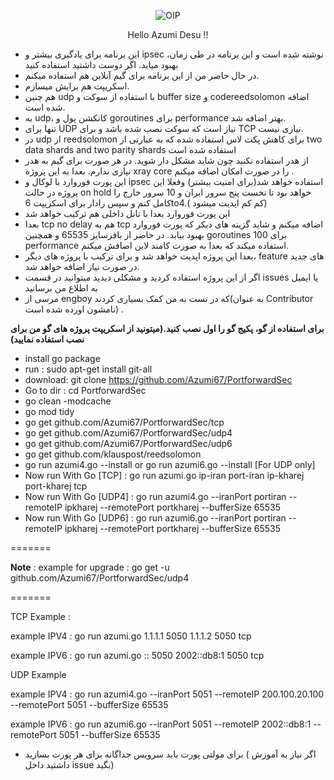 

<p align="center">
  <img src="https://github.com/Azumi67/PortforwardSec/assets/119934376/8993e9dc-6b78-4543-850c-6c5e6dcc9843" alt="OIP">
</p>
<div align="center">

Hello Azumi Desu !!

</div>

- این برنامه برای یادگیری بیشتر و ipsec نوشته شده است و این برنامه در طی زمان، بهبود میابد. اگر دوست داشتید استفاده کنید
- در حال حاضر من از این برنامه برای گیم آنلاین هم استفاده میکنم.
- اسکریپت هم برایش میسازم.
- هم چنین udp با استفاده از سوکت و buffer size و codereedsolomon اضافه شده است.
- به udp، کانکشن پول و goroutines برای performance بهتر اضافه شد.
- تنها برای UDP نیاز است که سوکت نصب شده باشد و برای TCP نیازی نیست.
- در udp از reedsolomon برای کاهش پکت لاس استفاده شده که به عبارتی از two data shards and two parity shards استفاده شده است
- از هدر استفاده نکنید چون شاید مشکل دار شوید. در هر صورت برای گیم به هدر نیازی ندارم. بعدا به این پروژه xray core را در صورت امکان اضافه میکنم .
- این پورت فوروارد با لوکال و ipsec استفاده خواهد شد(برای امنیت بیشتر) و‌فعلا این پروژه در حالت on hold خواهد بود تا نخست پنج سرور ایران و 10 سرور خارج را کامل کنم و سپس رادار‌ برای اسکریپت 6to4.( کم کم اپدیت میشود)
- این پورت فوروارد بعدا با تانل داخلی هم ترکیب خواهد شد
- بعدا tcp no delay هم به tcp اضافه میکنم و شاید گزینه های دیکر که پورت فوروارد بهبود بیابد. در‌ حاضر از بافرسایز 65535 و همچنین goroutines 100 برای performance استفاده میکند که بعدا به صورت کامند‌ لاین اضافش میکنم.
- بعدا این پروژه اپدیت خواهد شد و برای ترکیب با پروژه های دیگر،‌ feature های جدید در صورت نیاز اضافه خواهد شد.
- اگر‌ از این پروژه استفاده کردید و مشکلی دیدید میتوانید در قسمت issues یا ایمیل به اطلاع من برسانید
- مرسی از engboy که در تست به من کمک بسیاری کردند(به عنوان Contributor نامشون اورده شده است)
.

 **برای استفاده از گو، پکیج گو را اول نصب کنید.(میتونید از اسکریپت پروژه های گو من برای نصب استفاده نمایید)**
- install go package
- run : sudo apt-get install git-all
- download: git clone https://github.com/Azumi67/PortforwardSec
- Go to dir : cd PortforwardSec
- go clean -modcache
- go mod tidy
- go get github.com/Azumi67/PortforwardSec/tcp
- go get github.com/Azumi67/PortforwardSec/udp4
- go get github.com/Azumi67/PortforwardSec/udp6
- go get github.com/klauspost/reedsolomon
- go run azumi4.go --install or go run azumi6.go --install [For UDP only]
- Now run With Go [TCP] : go run azumi.go ip-iran port-iran ip-kharej port-kharej tcp
- Now run With Go [UDP4] : go run azumi4.go --iranPort portiran --remoteIP ipkharej --remotePort portkharej --bufferSize 65535
- Now run With Go [UDP6] : go run azumi6.go --iranPort portiran --remoteIP ipkharej --remotePort portkharej --bufferSize 65535

=======

**Note** : example for upgrade : go get -u github.com/Azumi67/PortforwardSec/udp4

=======

TCP Example :

example IPV4 : go run azumi.go 1.1.1.1 5050 1.1.1.2 5050 tcp

example IPV6 : go run azumi.go :: 5050 2002::db8:1 5050 tcp

UDP Example 

example IPV4 : go run azumi4.go --iranPort 5051 --remoteIP 200.100.20.100 --remotePort 5051 --bufferSize 65535

example IPV6 : go run azumi6.go --iranPort 5051 --remoteIP 2002::db8:1 --remotePort 5051 --bufferSize 65535
- برای مولتی پورت باید سرویس جداگانه برای هر پورت بسازید ( اگر نیاز به آموزش داشتید داخل issue بگید)
